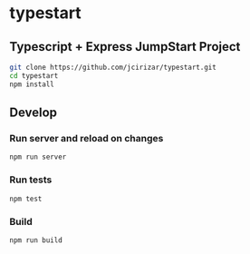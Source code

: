 # typestart
## Typescript + Express JumpStart Project


```bash
git clone https://github.com/jcirizar/typestart.git
cd typestart
npm install
```

## Develop

### Run server and reload on changes
`npm run server`
### Run tests
`npm test`
### Build
`npm run build`
